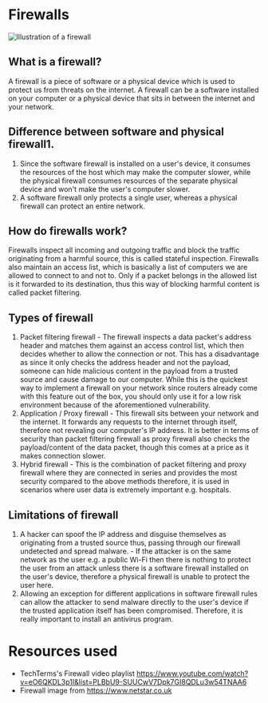 # Firewalls
![Illustration of a firewall](https://www.netstar.co.uk/wp-content/uploads/2014/05/Firewall.jpg)

## What is a firewall?
A firewall is a piece of software or a physical device which is used to protect us from threats on the internet. A firewall can be a software installed on your computer or a physical device that sits in between the internet and your network.

## Difference between software and physical firewall1. 
1. Since the software firewall is installed on a user's device, it consumes the resources of the host which may make the computer slower, while the physical firewall consumes resources of the separate physical device and won't make the user's computer slower.
2. A software firewall only protects a single user, whereas a physical firewall can protect an entire network.

## How do firewalls work?
Firewalls inspect all incoming and outgoing traffic and block the traffic originating from a harmful source, this is called stateful inspection. Firewalls also maintain an access list, which is basically a list of computers we are allowed to connect to and not to. Only if a packet belongs in the allowed list is it forwarded to its destination, thus this way of blocking harmful content is called packet filtering.

## Types of firewall
1. Packet filtering firewall - The firewall inspects a data packet's address header and matches them against an access control list, which then decides whether to allow the connection or not. This has a disadvantage as since it only checks the address header and not the payload, someone can hide malicious content in the payload from a trusted source and cause damage to our computer. While this is the quickest way to implement a firewall on your network since routers already come with this feature out of the box, you should only use it for a low risk environment because of the aforementioned vulnerability.
2. Application / Proxy firewall - This firewall sits between your network and the internet. It forwards any requests to the internet through itself, therefore not revealing our computer's IP address. It is better in terms of security than packet filtering firewall as proxy firewall also checks the payload/content of the data packet, though this comes at a price as it makes connection slower.
3. Hybrid firewall - This is the combination of packet filtering and proxy firewall where they are connected in series and provides the most security compared to the above methods therefore, it is used in scenarios where user data is extremely important e.g. hospitals.

## Limitations of firewall
1. A hacker can spoof the IP address and disguise themselves as originating from a trusted source thus, passing through our firewall undetected and spread malware. - If the attacker is on the same network as the user e.g. a public Wi-Fi then there is nothing to protect the user from an attack unless there is a software firewall installed on the user's device, therefore a physical firewall is unable to protect the user here.
2. Allowing an exception for different applications in software firewall rules can allow the attacker to send malware directly to the user's device if the trusted application itself has been compromised. Therefore, it is really important to install an antivirus program.

# Resources used
* TechTerms's Firewall video playlist https://www.youtube.com/watch?v=eO6QKDL3p1I&list=PLBbU9-SUUCwV7Dpk7GI8QDLu3w54TNAA6
* Firewall image from https://www.netstar.co.uk
